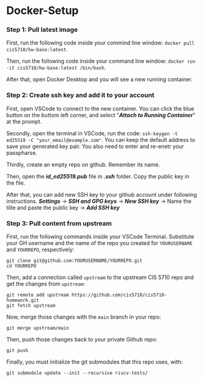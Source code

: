 # Docker-Setup
### Step 1: Pull latest image 
First, run the following code inside your commind line window: `docker pull cis5710/hw-base:latest`.
    
Then, run the following code inside your command line window: `docker run -it cis5710/hw-base:latest /bin/bash`.

After that, open Docker Desktop and you will see a new running container.

### Step 2: Create ssh key and add it to your account 
First, open VSCode to connect to the new container. You can click the blue button on the buttom left corner, and select "***Attach to Running Container***" at the prompt.   

Secondly, open the terminal in VSCode, run the code: `ssh-keygen -t ed25519 -C "your_email@example.com"`. You can keep the default address to save your generated key pair. You also need to enter
and re-enetr your passpharse.

Thirdly, create an empty repo on github. Remember its name.

Then, open the ***id_ed25519.pub*** file in ***.ssh*** folder. Copy the public key in the file.

After that, you can add new SSH key to your github account under following instructions. 
***Settings*** -> ***SSH and GPG keys*** -> ***New SSH key*** -> Name the tilte and paste the public key -> ***Add SSH key***

### Step 3: Pull content from upstream
First, run the following commands inside your VSCode Terminal. Substitute your GH username and the name of the repo you created for `YOURUSERNAME` and `YOURREPO`, respectively:
```
git clone git@github.com:YOURUSERNAME/YOURREPO.git
cd YOURREPO
```
Then, add a connection called `upstream` to the upstream CIS 5710 repo and get the changes from `upstream`:
```
git remote add upstream https://github.com/cis5710/cis5710-homework.git
git fetch upstream
```
Now, merge those changes with the `main` branch in your repo:
```
git merge upstream/main
```
Then, push those changes back to your private Github repo:
```
git push
```
Finally, you must initialize the git submodules that this repo uses, with:
```
git submodule update --init --recursive riscv-tests/
```

